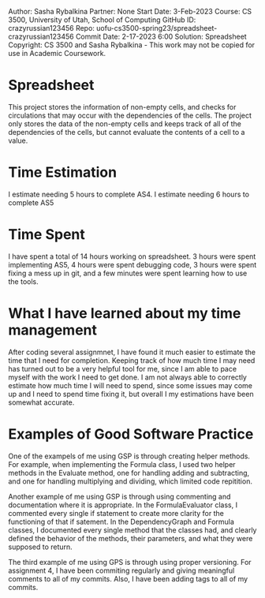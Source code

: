 Author: Sasha Rybalkina 
Partner: None 
Start Date: 3-Feb-2023 
Course: CS 3500, University of Utah, School of Computing 
GitHub ID: crazyrussian123456 
Repo: uofu-cs3500-spring23/spreadsheet-crazyrussian123456 
Commit Date: 2-17-2023 6:00 
Solution: Spreadsheet 
Copyright: CS 3500 and Sasha Rybalkina - This work may not be copied for use in Academic Coursework.
# Spreadsheet
This project stores the information of non-empty cells, and checks for circulations
that may occur with the dependencies of the cells. The project only stores the data
of the non-empty cells and keeps track of all of the dependencies of the cells, but
cannot evaluate the contents of a cell to a value.
# Time Estimation
I estimate needing 5 hours to complete AS4.
I estimate needing 6 hours to complete AS5
# Time Spent
I have spent a total of 14 hours working on spreadsheet. 3 hours were spent implementing
AS5, 4 hours were spent debugging code, 3 hours were spent fixing a mess up in git,
and a few minutes were spent learning how to use the tools.
# What I have learned about my time management
After coding several assignmnet, I have found it much easier to estimate the time that
I need for completion. Keeping track of how much time I may need has turned out to be
a very helpful tool for me, since I am able to pace myself with the work I need to get
done. I am not always able to correctly estimate how much time I will need to spend,
since some issues may come up and I need to spend time fixing it, but overall I my
estimations have been somewhat accurate.
# Examples of Good Software Practice
One of the exampels of me using GSP is through creating helper methods. For example,
when implementing the Formula class, I used two helper methods in the Evaluate method,
one for handling adding and subtracting, and one for handling multiplying and dividing,
which limited code repitition.

Another example of me using GSP is through using commenting and documentation where it
is appropriate. In the FormulaEvaluator class, I commented every single if statement
to create more clarity for the functioning of that if satement. In the DependencyGraph
and Formula classes, I documented every single method that the classes had, and clearly
defined the behavior of the methods, their parameters, and what they were supposed to
return.

The third example of me using GPS is through using proper versioning. For assignment 4,
I have been commiting regularly and giving meaningful comments to all of my commits.
Also, I have been adding tags to all of my commits.
